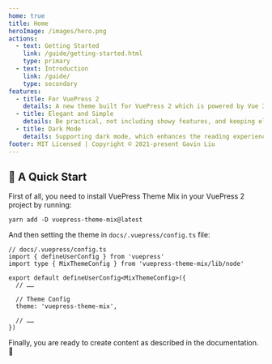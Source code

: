```yaml
---
home: true
title: Home
heroImage: /images/hero.png
actions:
  - text: Getting Started
    link: /guide/getting-started.html
    type: primary
  - text: Introduction
    link: /guide/
    type: secondary
features:
  - title: For VuePress 2
    details: A new theme built for VuePress 2 which is powered by Vue 3, with support for Vite.
  - title: Elegant and Simple
    details: Be practical, not including showy features, and keeping elegant and simple.
  - title: Dark Mode
    details: Supporting dark mode, which enhances the reading experience in a dark environment.
footer: MIT Licensed | Copyright © 2021-present Gavin Liu
---
```


## 🚀 A Quick Start

First of all, you need to install VuePress Theme Mix in your VuePress 2 project by running:

```sh:no-line-numbers
yarn add -D vuepress-theme-mix@latest
```

And then setting the theme in `docs/.vuepress/config.ts` file:

```ts{9}:no-line-numbers
// docs/.vuepress/config.ts
import { defineUserConfig } from 'vuepress'
import type { MixThemeConfig } from 'vuepress-theme-mix/lib/node'

export default defineUserConfig<MixThemeConfig>({
  // ……

  // Theme Config
  theme: 'vuepress-theme-mix',

  // ……
})
```

Finally, you are ready to create content as described in the documentation. :beers:
